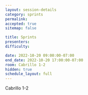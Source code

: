 ```yaml
---
layout: session-details
category: sprints
permalink:
accepted: true
sitemap: false

title: Sprints
presenters:
difficulty:

date: 2022-10-20 09:00:00-07:00
end_date: 2022-10-20 17:00:00-07:00
room: Cabrillo 1-2
hidden: true
schedule_layout: full
---
```

Cabrillo 1-2
